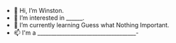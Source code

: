 - 👋 Hi, I’m Winston.
- 👀 I’m interested in ______.
- 🌱 I’m currently learning Guess what Nothing Important.
- 📫 I'm a ____________________________________-

<!---
Winstonjames2/Winstonjames2 is a ✨ special ✨ repository because its `README.md` (this file) appears on your GitHub profile.
You can click the Preview link to take a look at your changes.
--->
